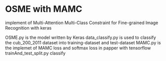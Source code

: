 # OSME with MAMC
implement of Multi-Attention Multi-Class Constraint for Fine-grained Image Recognition with keras

OSME.py is the model written by Keras
data_classify.py is used to classify the cub_200_2011 dataset into training-dataset and test-dataset
MAMC.py is the implemet of MAMC loss and softmax loss in papper with tensorflow
trainAnd_test_split.py classify 
